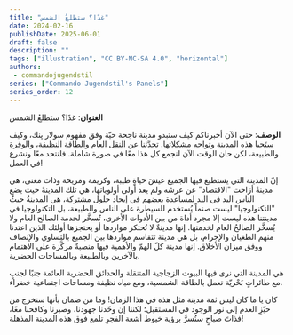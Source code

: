 ```yaml
---
title: "غدًا؟ ستطلعُ الشمس"
date: 2024-02-16
publishDate: 2025-06-01
draft: false
description: ""
tags: ["illustration", "CC BY-NC-SA 4.0", "horizontal"]
authors:
 - commandojugendstil
series: ["Commando Jugendstil's Panels"]
series_order: 12
---
```


**العنوان**: غدًا؟ ستطلعُ الشمس

**الوصف**: حتى الآن أخبرناكم كيف ستبدو مدينة ناجحة حيّة وفق مفهوم سولار پنك، وكيف ستَحيا هذه المدينة وتواجه مشكلاتها. تحدَّثنا عن النقل العام والطاقة النظيفة، والوفرة والطبيعة، لكن حان الوقت الآن لنجمع كل هذا معًا في صورة شاملة. فلنتحد معًا ونشرع في العمل!

إنّ المدينة التي يستطيع فيها الجميع عيشَ حياةٍ طيبة، وكريمة ومريحة وذات معنى، هي مدينةٌ أزاحت "الاقتصاد" عن عرشه ولم يعد أولى أولوياتها، هي تلك المدينةُ حيث يضع الناس اليد في اليد لمساعدة بعضهم في إيجاد حلول مشتركة، هي المدينةُ حيثُ "التكنولوجيا" ليست صنماً يُستخدم للسيطرة على الناس والطبيعة، بل التكنولوجيا في مدينتنا هذه ليست إلا مجرد أداة من بين الأدوات الأخرى، تُسخَّر لخدمة الصالح العام ولا يُسخَّر الصالحُ العام لخدمتها. إنها مدينةٌ لا تُحتكر مواردها أو يحتجزها أولئك الذين اعتدنا منهم الطغيان والإجرام، بل هي مدينة تتقاسم مواردها بين الجميع بالتساوي والإنصاف ووفق ميزان الأخلاق. إنها مدينة كلّ الهمّ والأهمية فيها منصبةٌ مركَّزة على الاهتمام بالآخرين وبالطبيعة وبالمساحات الحضرية.

هي المدينة التي نرى فيها البيوت الزجاجية المتنقلة والحدائق الحضرية العائمة جنبًا لجنبٍ مع طائراتٍ بَحْريّة تعمل بالطاقة الشمسية، ومع مياه نظيفة ومساحات اجتماعية خضراء.

كان يا ما كان ليس ثمة مدينة مثل هذه في هذا الزمان! وما من ضمان بأنها ستخرج من حيّزِ العدم إلى نور الوجود في المستقبل؛ لكننا إن وحّدنا جهودنا، وصبرنا وكافحنا معًا، فذاتَ صباحٍ سنُسرٌّ برؤية خيوط أشعة الفجرِ تلمع فوق هذه المدينة المذهلة!

